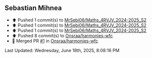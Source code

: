 <h2>Sebastian Mihnea</h2>

<!--RECENT_ACTIVITY:start-->
- ⬆️ Pushed 1 commit(s) to [MrSebi06/Maths_4RVJV_2024-2025_S2](https://github.com/MrSebi06/Maths_4RVJV_2024-2025_S2)<br>
- ⬆️ Pushed 1 commit(s) to [MrSebi06/Maths_4RVJV_2024-2025_S2](https://github.com/MrSebi06/Maths_4RVJV_2024-2025_S2)<br>
- ⬆️ Pushed 1 commit(s) to [MrSebi06/Maths_4RVJV_2024-2025_S2](https://github.com/MrSebi06/Maths_4RVJV_2024-2025_S2)<br>
- ⬆️ Pushed 8 commit(s) to [Onsraa/harmonies-wfc](https://github.com/Onsraa/harmonies-wfc)<br>
- 🎉 Merged PR [#1](https://github.com/Onsraa/harmonies-wfc/pull/1) in [Onsraa/harmonies-wfc](https://github.com/Onsraa/harmonies-wfc)<br>
<!--RECENT_ACTIVITY:end-->
<!--RECENT_ACTIVITY:last_update-->
Last Updated: Wednesday, June 18th, 2025, 8:08:16 PM
<!--RECENT_ACTIVITY:last_update_end-->

<!---LOL-STATS-START-HERE--->
<!---LOL-STATS-END-HERE--->
